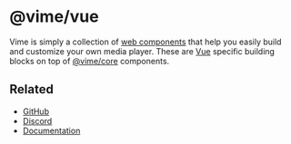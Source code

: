 # @vime/vue

Vime is simply a collection of [web components](https://developer.mozilla.org/en-US/docs/Web/Web_Components)
that help you easily build and customize your own media player. These are [Vue](https://vuejs.org)
specific building blocks on top of [@vime/core](https://www.npmjs.com/package/@vime/core) components.

## Related

- [GitHub](https://github.com/vime-js/vime)
- [Discord](https://discord.gg/feZ6cAE)
- [Documentation](https://vimejs.com)
